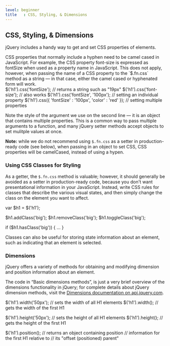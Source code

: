 ```yaml
---
level: beginner
title   : CSS, Styling, & Dimensions
---
```

## CSS, Styling, &amp; Dimensions

jQuery includes a handy way to get and set CSS properties of elements.

<div class="note" markdown="1">
CSS properties that normally include a hyphen
need to be camel cased in JavaScript.  For example, the CSS property font-size
is expressed as fontSize when used as a property name in JavaScript.  This does
not apply, however, when passing the name of a CSS property to the `$.fn.css`
method as a string — in that case, either the camel cased or hyphenated form
will work.
</div>

<javascript caption="Getting CSS properties">
$('h1').css('fontSize'); // returns a string such as "19px"
$('h1').css('font-size'); // also works
</javascript>

<javascript caption="Setting CSS properties">
$('h1').css('fontSize', '100px'); // setting an individual property
$('h1').css({ 'fontSize' : '100px', 'color' : 'red' }); // setting multiple properties
</javascript>

Note the style of the argument we use on the second line — it is an object that
contains multiple properties. This is a common way to pass multiple arguments
to a function, and many jQuery setter methods accept objects to set mulitple
values at once.

**Note:** while we do not recommend using `$.fn.css` as a setter in production-ready code (see below), when passing in an object to set CSS, CSS properties will be camelCased, instead of using a hypen.

### Using CSS Classes for Styling

As a getter, the `$.fn.css` method is valuable; however, it should generally be
avoided as a setter in production-ready code, because you don't want
presentational information in your JavaScript. Instead, write CSS rules for
classes that describe the various visual states, and then simply change the
class on the element you want to affect.

<javascript caption="Working with classes">
var $h1 = $('h1');

$h1.addClass('big');
$h1.removeClass('big');
$h1.toggleClass('big');

if ($h1.hasClass('big')) { ... }
</javascript>

Classes can also be useful for storing state information about an element, such as indicating that an element is selected.

### Dimensions

jQuery offers a variety of methods for obtaining and modifying dimension and position information about an element.

The code in “Basic dimensions methods”, is just a very brief overview of the
dimensions functionality in jQuery; for complete details about jQuery dimension
methods, visit the [Dimensions documentation on api.jquery.com](http://api.jquery.com/category/dimensions/).

<javascript caption="Basic dimensions methods">
$('h1').width('50px');   // sets the width of all H1 elements
$('h1').width();         // gets the width of the first H1

$('h1').height('50px');  // sets the height of all H1 elements
$('h1').height();        // gets the height of the first H1

$('h1').position();      // returns an object containing position
                         // information for the first H1 relative to
                         // its "offset (positioned) parent"
</javascript>
